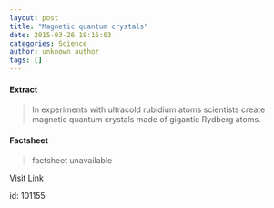 ```yaml
---
layout: post
title: "Magnetic quantum crystals"
date: 2015-03-26 19:16:03
categories: Science
author: unknown author
tags: []
---
```



#### Extract
>In experiments with ultracold rubidium atoms scientists create magnetic quantum crystals made of gigantic Rydberg atoms.

#### Factsheet
>factsheet unavailable

[Visit Link](http://feeds.sciencedaily.com/~r/sciencedaily/~3/7I1b_VkhmFk/150326151603.htm)

id:  101155
